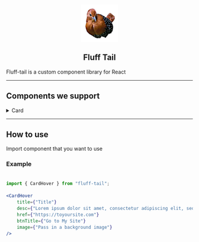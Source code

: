 <img style="display: block; margin: auto;" alt="photo" src="fluff-tail.png">
<h2 align="center">Fluff Tail</h2>
Fluff-tail is a custom component library for React

---

## Components we support

<details>
  <summary>Card</summary>

- [Rainbow Stacked Accordian](https://github.com/naveenkash/fluff-tail/tree/master/components/card/RainbowStackedAccordian)
- [Card Hover Interaction](https://github.com/naveenkash/fluff-tail/tree/master/components/card/CardHoverInteraction)
</details>

---

## How to use 

Import component that you want to use 

### Example

```jsx

import { CardHover } from "fluff-tail";

<CardHover
    title={"Title"}
    desc={"Lorem ipsum dolor sit amet, consectetur adipiscing elit, sed do eiusmod tempo incididunt"}
    href={"https://toyoursite.com"}
    btnTitle={"Go to My Site"}
    image={"Pass in a background image"}
/>
```